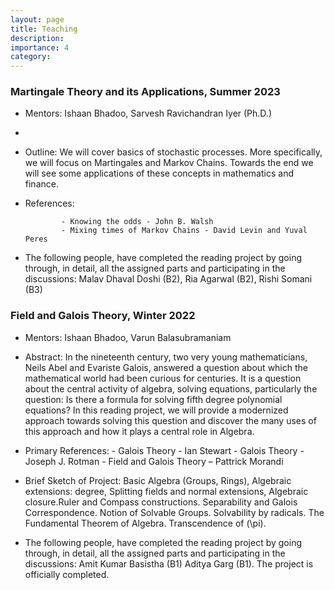 ```yaml
---
layout: page
title: Teaching
description: 
importance: 4
category: 
---
```



### Martingale Theory and its Applications, Summer 2023
- Mentors: Ishaan Bhadoo, Sarvesh Ravichandran Iyer (Ph.D.)
- 
- Outline: 
     We will cover basics of stochastic processes. More specifically, we will focus on Martingales and Markov Chains. Towards the end we will see some applications of these concepts in mathematics and finance.

- References: 

              - Knowing the odds - John B. Walsh
              - Mixing times of Markov Chains - David Levin and Yuval Peres 

- The following people, have completed the reading project by going through, in detail, all the assigned parts and participating in the discussions: Malav Dhaval Doshi (B2), Ria Agarwal (B2), Rishi Somani (B3)

### Field and Galois Theory, Winter 2022
- Mentors: Ishaan Bhadoo, Varun Balasubramaniam
 
- Abstract: 
  In the nineteenth century, two very young mathematicians, Neils Abel and Evariste Galois, answered a question about which the mathematical world had been curious for centuries. It is a question about the central activity of algebra, solving equations, particularly the question: Is there a formula for solving fifth degree polynomial equations? In this reading project, we will provide a modernized approach towards solving this question and discover the many uses of this approach and how it plays a central role in Algebra.
  
- Primary References: 
                      - Galois Theory -  Ian Stewart
                      - Galois Theory - Joseph J. Rotman
                      - Field and Galois Theory – Pattrick Morandi
                     

- Brief Sketch of Project: Basic Algebra (Groups, Rings), Algebraic extensions: degree, Splitting fields and normal extensions, Algebraic closure.Ruler and Compass constructions. Separability and Galois Correspondence. Notion of Solvable Groups. Solvability by radicals. The Fundamental Theorem of Algebra. Transcendence of \(\pi\). 
 
- The following people, have completed the reading project by going through, in detail, all the assigned parts and participating in the discussions: Amit Kumar Basistha (B1) Aditya Garg (B1). The project is officially completed.